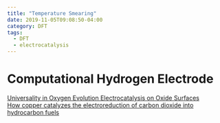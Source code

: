 ```yaml
---
title: "Temperature Smearing"
date: 2019-11-05T09:08:50-04:00
category: DFT
tags:
  - DFT
  - electrocatalysis
---
```



# Computational Hydrogen Electrode
[Universality in Oxygen Evolution Electrocatalysis on Oxide Surfaces](https://onlinelibrary.wiley.com/doi/abs/10.1002/cctc.201000397)  
[How copper catalyzes the electroreduction of carbon dioxide into hydrocarbon fuels](https://pubs.rsc.org/en/content/articlelanding/2010/ee/c0ee00071j#!divAbstract)  

